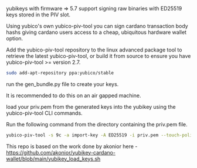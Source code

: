 yubikeys with firmware => 5.7 support signing raw binaries with ED25519 keys stored in the PIV slot.

Using yubico's own yubico-piv-tool you can sign cardano transaction body hashs giving cardano users access to a cheap, ubiquitous hardware wallet option.

Add the yubico-piv-tool repository to the linux advanced package tool to retrieve the latest yubico-piv-tool, or build it from source to ensure you have yubico-piv-tool >= version 2.7.

```bash
sudo add-apt-repository ppa:yubico/stable   
```

run the gen_bundle.py file to create your keys.

It is recommended to do this on an air gapped machine. 

load your priv.pem from the generated keys into the yubikey using the yubico-piv-tool CLI commands.

Run the following command from the directory containing the priv.pem file.<br>
```bash
yubico-piv-tool -s 9c -a import-key -A ED25519 -i priv.pem --touch-policy always --pin-policy always
```

This repo is based on the work done by akonior here - https://github.com/akonior/yubikey-cardano-wallet/blob/main/yubikey_load_keys.sh

